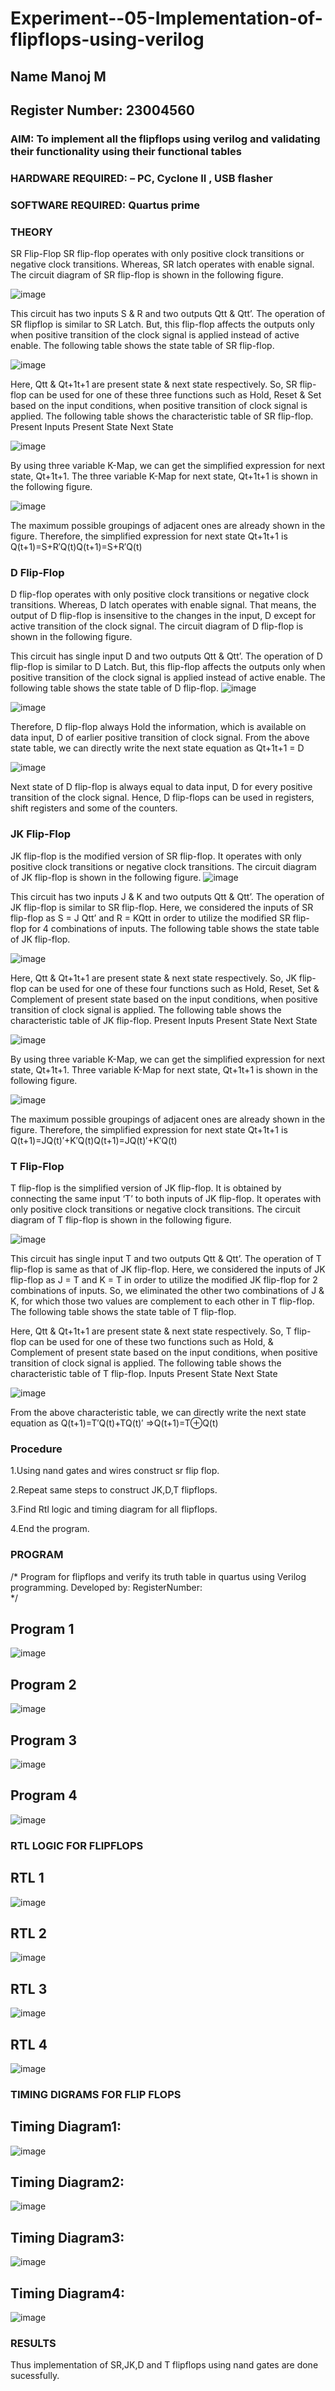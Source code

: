 # Experiment--05-Implementation-of-flipflops-using-verilog
## Name Manoj M
## Register Number: 23004560

### AIM: To implement all the flipflops using verilog and validating their functionality using their functional tables
### HARDWARE REQUIRED:  – PC, Cyclone II , USB flasher
### SOFTWARE REQUIRED:   Quartus prime
### THEORY 
SR Flip-Flop
SR flip-flop operates with only positive clock transitions or negative clock transitions. Whereas, SR latch operates with enable signal. The circuit diagram of SR flip-flop is shown in the following figure.

![image](https://user-images.githubusercontent.com/36288975/167910294-bb550548-b1dc-4cba-9044-31d9037d476b.png)

 
This circuit has two inputs S & R and two outputs Qtt & Qtt’. The operation of SR flipflop is similar to SR Latch. But, this flip-flop affects the outputs only when positive transition of the clock signal is applied instead of active enable.
The following table shows the state table of SR flip-flop.


![image](https://user-images.githubusercontent.com/36288975/167910648-ced88e69-869c-42e2-9718-a285a3902446.png)


Here, Qtt & Qt+1t+1 are present state & next state respectively. So, SR flip-flop can be used for one of these three functions such as Hold, Reset & Set based on the input conditions, when positive transition of clock signal is applied. The following table shows the characteristic table of SR flip-flop.
Present Inputs	Present State	Next State


![image](https://user-images.githubusercontent.com/36288975/167908180-5fc9d589-1cb5-41f5-b2c8-927e04f5f387.png)

By using three variable K-Map, we can get the simplified expression for next state, Qt+1t+1. The three variable K-Map for next state, Qt+1t+1 is shown in the following figure.

![image](https://user-images.githubusercontent.com/36288975/167908214-25b30a54-db20-4bcb-9385-5f93a1982a09.png)

 
The maximum possible groupings of adjacent ones are already shown in the figure. Therefore, the simplified expression for next state Qt+1t+1 is
Q(t+1)=S+R′Q(t)Q(t+1)=S+R′Q(t)


### D Flip-Flop
D flip-flop operates with only positive clock transitions or negative clock transitions. Whereas, D latch operates with enable signal. That means, the output of D flip-flop is insensitive to the changes in the input, D except for active transition of the clock signal. The circuit diagram of D flip-flop is shown in the following figure.
 
This circuit has single input D and two outputs Qtt & Qtt’. The operation of D flip-flop is similar to D Latch. But, this flip-flop affects the outputs only when positive transition of the clock signal is applied instead of active enable.
The following table shows the state table of D flip-flop.
![image](https://user-images.githubusercontent.com/36288975/167908342-e03f0cbb-5958-43bb-b74a-5e3ec2341675.png)

![image](https://user-images.githubusercontent.com/36288975/167910325-aeef0739-0a54-40e2-bebd-6f5fa0cad10e.png)



Therefore, D flip-flop always Hold the information, which is available on data input, D of earlier positive transition of clock signal. From the above state table, we can directly write the next state equation as
Qt+1t+1 = D



![image](https://user-images.githubusercontent.com/36288975/167908850-d39d07ba-7f9d-490a-b9f2-274e189fd047.png)

Next state of D flip-flop is always equal to data input, D for every positive transition of the clock signal. Hence, D flip-flops can be used in registers, shift registers and some of the counters.


### JK Flip-Flop
JK flip-flop is the modified version of SR flip-flop. It operates with only positive clock transitions or negative clock transitions. The circuit diagram of JK flip-flop is shown in the following figure.
![image](https://user-images.githubusercontent.com/36288975/167910378-d2d984a7-2815-4d17-8c41-ee4bdf59ec24.png) 

 
This circuit has two inputs J & K and two outputs Qtt & Qtt’. The operation of JK flip-flop is similar to SR flip-flop. Here, we considered the inputs of SR flip-flop as S = J Qtt’ and R = KQtt in order to utilize the modified SR flip-flop for 4 combinations of inputs.
The following table shows the state table of JK flip-flop.


![image](https://user-images.githubusercontent.com/36288975/167908575-59c35afb-50d3-46a2-888c-47478a3179d5.png)

Here, Qtt & Qt+1t+1 are present state & next state respectively. So, JK flip-flop can be used for one of these four functions such as Hold, Reset, Set & Complement of present state based on the input conditions, when positive transition of clock signal is applied. The following table shows the characteristic table of JK flip-flop.
Present Inputs	Present State	Next State

![image](https://user-images.githubusercontent.com/36288975/167908664-c854ffe9-0bd3-44c2-bfa6-e53928181c69.png)


By using three variable K-Map, we can get the simplified expression for next state, Qt+1t+1. Three variable K-Map for next state, Qt+1t+1 is shown in the following figure.
 
 
 ![image](https://user-images.githubusercontent.com/36288975/167908688-fa93c3e9-8323-4864-947d-c11d163d5a90.png)

The maximum possible groupings of adjacent ones are already shown in the figure. Therefore, the simplified expression for next state Qt+1t+1 is
Q(t+1)=JQ(t)′+K′Q(t)Q(t+1)=JQ(t)′+K′Q(t)



### T Flip-Flop
T flip-flop is the simplified version of JK flip-flop. It is obtained by connecting the same input ‘T’ to both inputs of JK flip-flop. It operates with only positive clock transitions or negative clock transitions. The circuit diagram of T flip-flop is shown in the following figure.

![image](https://user-images.githubusercontent.com/36288975/167911534-5f3c445d-bc68-46e2-9a9c-7efce5febc60.png)



This circuit has single input T and two outputs Qtt & Qtt’. The operation of T flip-flop is same as that of JK flip-flop. Here, we considered the inputs of JK flip-flop as J = T and K = T in order to utilize the modified JK flip-flop for 2 combinations of inputs. So, we eliminated the other two combinations of J & K, for which those two values are complement to each other in T flip-flop.
The following table shows the state table of T flip-flop.



Here, Qtt & Qt+1t+1 are present state & next state respectively. So, T flip-flop can be used for one of these two functions such as Hold, & Complement of present state based on the input conditions, when positive transition of clock signal is applied. The following table shows the characteristic table of T flip-flop.
Inputs	Present State	Next State


![image](https://user-images.githubusercontent.com/36288975/167909015-53aa9450-3f28-4202-887a-79d88228f8a0.png)

From the above characteristic table, we can directly write the next state equation as
Q(t+1)=T′Q(t)+TQ(t)′
⇒Q(t+1)=T⊕Q(t)

### Procedure
1.Using nand gates and wires construct sr flip flop.

2.Repeat same steps to construct JK,D,T flipflops.

3.Find Rtl logic and timing diagram for all flipflops.

4.End the program.



### PROGRAM 
/*
Program for flipflops  and verify its truth table in quartus using Verilog programming.
Developed by: 
RegisterNumber:  
*/

## Program 1
![image](https://github.com/Manoj0079940/Experiment--05-Implementation-of-flipflops-using-verilog/assets/149366208/ca6a5b39-f21f-4bae-a98f-a1a1f49ecbdf)

## Program 2
![image](https://github.com/Manoj0079940/Experiment--05-Implementation-of-flipflops-using-verilog/assets/149366208/430b10a1-969e-4812-a7bb-58138e74fb85)

## Program 3
![image](https://github.com/Manoj0079940/Experiment--05-Implementation-of-flipflops-using-verilog/assets/149366208/20c234c4-71cd-413e-a9a8-d70b63bc4557)

## Program 4
![image](https://github.com/Manoj0079940/Experiment--05-Implementation-of-flipflops-using-verilog/assets/149366208/5865895f-ff7c-4d1b-bf79-5c3a94cd2475)





### RTL LOGIC FOR FLIPFLOPS 
## RTL 1
![image](https://github.com/Manoj0079940/Experiment--05-Implementation-of-flipflops-using-verilog/assets/149366208/cea4dd8f-b358-43b5-a10e-861812c6984e)

## RTL 2
![image](https://github.com/Manoj0079940/Experiment--05-Implementation-of-flipflops-using-verilog/assets/149366208/cbb42877-70c6-447b-b34d-371634ba9b9e)

## RTL 3
![image](https://github.com/Manoj0079940/Experiment--05-Implementation-of-flipflops-using-verilog/assets/149366208/d7b464a9-2083-4a3d-be74-e65c49bf223d)

## RTL 4
![image](https://github.com/Manoj0079940/Experiment--05-Implementation-of-flipflops-using-verilog/assets/149366208/ee9b33ac-c048-497c-8377-1ff296ad1036)


### TIMING DIGRAMS FOR FLIP FLOPS 
## Timing Diagram1:
![image](https://github.com/Manoj0079940/Experiment--05-Implementation-of-flipflops-using-verilog/assets/149366208/3db83588-6b87-43f8-92be-5282d1248105)

## Timing Diagram2:
![image](https://github.com/Manoj0079940/Experiment--05-Implementation-of-flipflops-using-verilog/assets/149366208/d440f761-61f4-4540-92d5-118723bdaf38)

## Timing Diagram3:
![image](https://github.com/Manoj0079940/Experiment--05-Implementation-of-flipflops-using-verilog/assets/149366208/852bb6c8-ea78-4aaf-93b0-385fa38c0a59)

## Timing Diagram4:
![image](https://github.com/Manoj0079940/Experiment--05-Implementation-of-flipflops-using-verilog/assets/149366208/f359584e-45b1-4c0f-9092-70c5435b0373)




### RESULTS 
Thus implementation of SR,JK,D and T flipflops using nand gates are done sucessfully.
